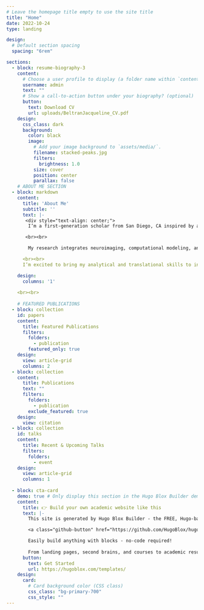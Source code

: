 ```yaml
---
# Leave the homepage title empty to use the site title
title: "Home"
date: 2022-10-24
type: landing

design:
  # Default section spacing
  spacing: "6rem"

sections:
  - block: resume-biography-3
    content:
      # Choose a user profile to display (a folder name within `content/authors/`)
      username: admin
      text: ""
      # Show a call-to-action button under your biography? (optional)
      button:
        text: Download CV
        url: uploads/BeltranJacqueline_CV.pdf
    design:
      css_class: dark
      background:
        color: black
        image:
          # Add your image background to `assets/media/`.
          filename: stacked-peaks.jpg
          filters:
            brightness: 1.0
          size: cover
          position: center
          parallax: false
    # ABOUT ME SECTION
  - block: markdown
    content:
      title: 'About Me'
      subtitle: ''
      text: |-
       <div style="text-align: center;">
        I’m a first-generation scholar from San Diego, CA inspired by a diverse immigrant community that shaped my path into science. After earning my B.S. in Biopsychology at UC Santa Barbara, I gained clinical experience as a medical assistant before moving to New York City to pursue my PhD in Neuroscience at the Icahn School of Medicine at Mount Sinai (expected 2026).

       <br><br>

        My research integrates neuroimaging, computational modeling, and digital phenotyping to better understand mood and anxiety disorders. Alongside my research, I’ve built expertise in communicating science across audiences and am passionate about leveraging technology to expand access and equity in research. Outside the lab, I love social dancing, hiking, traveling, and trying new recipes.

      <br><br>
      I’m excited to bring my analytical and translational skills to industry roles in clinical research, digital health, or medical communications. 

    design:
      columns: '1'
    
    <br><br>
    
    # FEATURED PUBLICATIONS
  - block: collection
    id: papers
    content:
      title: Featured Publications
      filters:
        folders:
          - publication
        featured_only: true
    design:
      view: article-grid
      columns: 2
  - block: collection
    content:
      title: Publications
      text: ""
      filters:
        folders:
          - publication
        exclude_featured: true
    design:
      view: citation
  - block: collection
    id: talks
    content:
      title: Recent & Upcoming Talks
      filters:
        folders:
          - event
    design:
      view: article-grid
      columns: 1
  
  - block: cta-card
    demo: true # Only display this section in the Hugo Blox Builder demo site
    content:
      title: 👉 Build your own academic website like this
      text: |-
        This site is generated by Hugo Blox Builder - the FREE, Hugo-based open source website builder trusted by 250,000+ academics like you.

        <a class="github-button" href="https://github.com/HugoBlox/hugo-blox-builder" data-color-scheme="no-preference: light; light: light; dark: dark;" data-icon="octicon-star" data-size="large" data-show-count="true" aria-label="Star HugoBlox/hugo-blox-builder on GitHub">Star</a>

        Easily build anything with blocks - no-code required!
        
        From landing pages, second brains, and courses to academic resumés, conferences, and tech blogs.
      button:
        text: Get Started
        url: https://hugoblox.com/templates/
    design:
      card:
        # Card background color (CSS class)
        css_class: "bg-primary-700"
        css_style: ""
---
```

